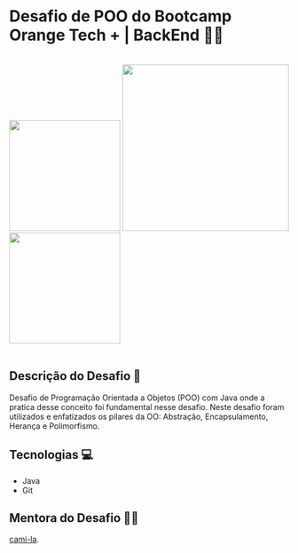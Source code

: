 # Desafio de POO do Bootcamp Orange Tech + | BackEnd 👨‍💻

<br>

<div >
  <img width="200" src="https://cdn.discordapp.com/attachments/965066624556232737/1068689559447142565/5443980d-31cb-4a9f-8dbd-065773810c04.png">
  <img  width="300" src="https://cdn.discordapp.com/attachments/965066624556232737/1068690402556788736/logo-full.png">
  <img width="200" src="https://cdn.jsdelivr.net/gh/devicons/devicon/icons/java/java-original.svg" />
</div>

<br>

## Descrição do Desafio 📄

<p>
Desafio de Programação Orientada a Objetos (POO) com Java onde a pratica desse conceito foi fundamental nesse desafio. 
Neste desafio foram utilizados e enfatizados os pilares da OO: Abstração, Encapsulamento, Herança e Polimorfismo. 
</p>

## Tecnologias 💻

- Java
- Git

## Mentora do Desafio 👩‍💻

[cami-la](https://www.linkedin.com/in/cami-la/ "cami-la").
